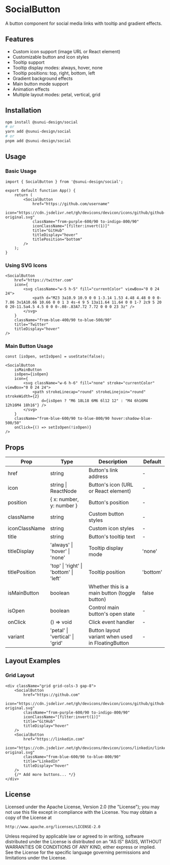 # SocialButton

A button component for social media links with tooltip and gradient effects.

## Features

- Custom icon support (image URL or React element)
- Customizable button and icon styles
- Tooltip support
- Tooltip display modes: always, hover, none
- Tooltip positions: top, right, bottom, left
- Gradient background effects
- Main button mode support
- Animation effects
- Multiple layout modes: petal, vertical, grid

## Installation

```bash
npm install @sunui-design/social
# or
yarn add @sunui-design/social
# or
pnpm add @sunui-design/social
```

## Usage

### Basic Usage

```tsx
import { SocialButton } from '@sunui-design/social';

export default function App() {
    return (
        <SocialButton
            href="https://github.com/username"
            icon="https://cdn.jsdelivr.net/gh/devicons/devicon/icons/github/github-original.svg"
            className="from-purple-600/90 to-indigo-800/90"
            iconClassName="[filter:invert(1)]"
            title="GitHub"
            titleDisplay="hover"
            titlePosition="bottom"
        />
    );
}
```

### Using SVG Icons

```tsx
<SocialButton
    href="https://twitter.com"
    icon={
        <svg className="w-5 h-5" fill="currentColor" viewBox="0 0 24 24">
            <path d="M23 3a10.9 10.9 0 0 1-3.14 1.53 4.48 4.48 0 0 0-7.86 3v1A10.66 10.66 0 0 1 3 4s-4 9 5 13a11.64 11.64 0 0 1-7 2c9 5 20 0 20-11.5a4.5 4.5 0 0 0-.08-.83A7.72 7.72 0 0 0 23 3z" />
        </svg>
    }
    className="from-blue-400/90 to-blue-500/90"
    title="Twitter"
    titleDisplay="hover"
/>
```

### Main Button Usage

```tsx
const [isOpen, setIsOpen] = useState(false);

<SocialButton
    isMainButton
    isOpen={isOpen}
    icon={
        <svg className="w-6 h-6" fill="none" stroke="currentColor" viewBox="0 0 24 24">
            <path strokeLinecap="round" strokeLinejoin="round" strokeWidth={2}
                d={isOpen ? "M6 18L18 6M6 6l12 12" : "M4 6h16M4 12h16M4 18h16"} />
        </svg>
    }
    className="from-blue-600/90 to-blue-800/90 hover:shadow-blue-500/50"
    onClick={() => setIsOpen(!isOpen)}
/>
```

## Props

| Prop | Type | Description | Default |
|------|------|-------------|---------|
| href | string | Button's link address | - |
| icon | string \| ReactNode | Button's icon (URL or React element) | - |
| position | { x: number, y: number } | Button's position | - |
| className | string | Custom button styles | - |
| iconClassName | string | Custom icon styles | - |
| title | string | Button's tooltip text | - |
| titleDisplay | 'always' \| 'hover' \| 'none' | Tooltip display mode | 'none' |
| titlePosition | 'top' \| 'right' \| 'bottom' \| 'left' | Tooltip position | 'bottom' |
| isMainButton | boolean | Whether this is a main button (toggle button) | false |
| isOpen | boolean | Control main button's open state | - |
| onClick | () => void | Click event handler | - |
| variant | 'petal' \| 'vertical' \| 'grid' | Button layout variant when used in FloatingButton | - |

## Layout Examples

### Grid Layout

```tsx
<div className="grid grid-cols-3 gap-8">
    <SocialButton
        href="https://github.com"
        icon="https://cdn.jsdelivr.net/gh/devicons/devicon/icons/github/github-original.svg"
        className="from-purple-600/90 to-indigo-800/90"
        iconClassName="[filter:invert(1)]"
        title="GitHub"
        titleDisplay="hover"
    />
    <SocialButton
        href="https://linkedin.com"
        icon="https://cdn.jsdelivr.net/gh/devicons/devicon/icons/linkedin/linkedin-original.svg"
        className="from-blue-600/90 to-blue-800/90"
        title="LinkedIn"
        titleDisplay="hover"
    />
    {/* Add more buttons... */}
</div>
```

## License

Licensed under the Apache License, Version 2.0 (the "License");
you may not use this file except in compliance with the License.
You may obtain a copy of the License at

    http://www.apache.org/licenses/LICENSE-2.0

Unless required by applicable law or agreed to in writing, software
distributed under the License is distributed on an "AS IS" BASIS,
WITHOUT WARRANTIES OR CONDITIONS OF ANY KIND, either express or implied.
See the License for the specific language governing permissions and
limitations under the License. 